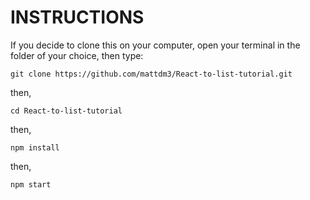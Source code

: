 # INSTRUCTIONS

If you decide to clone this on your computer, open your terminal in the folder of your choice, then type:

```
git clone https://github.com/mattdm3/React-to-list-tutorial.git
```

then,

```
cd React-to-list-tutorial
```

then,

```
npm install
```

then,

```
npm start
```
